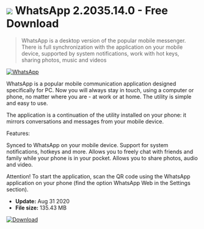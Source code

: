 # ![](https://cdn.softexe.net/static/icon/9/whatsapp-7604.png) WhatsApp 2.2035.14.0 - Free Download

> WhatsApp is a desktop version of the popular mobile messenger. There is full synchronization with the application on your mobile device, supported by system notifications, work with hot keys, sharing photos, music and videos

[![WhatsApp](https://gallery.dpcdn.pl/imgc/Tools/67851/g_-_420x350_1.5_-_x20160511110252_0.png)](https://softexe.net/win/internet/messenger/whatsapp:gfRd.html)

WhatsApp is a popular mobile communication application designed specifically for PC. Now you will always stay in touch, using a computer or phone, no matter where you are - at work or at home. The utility is simple and easy to use.

The application is a continuation of the utility installed on your phone: it mirrors conversations and messages from your mobile device.

Features:


Synced to WhatsApp on your mobile device.
Support for system notifications, hotkeys and more.
Allows you to freely chat with friends and family while your phone is in your pocket.
Allows you to share photos, audio and video.


Attention! To start the application, scan the QR code using the WhatsApp application on your phone (find the option WhatsApp Web in the Settings section).


- **Update:** Aug 31 2020
- **File size:** 135.43 MB

[![Download](https://cdn.softexe.net/static/img/download.png)](https://softexe.net/win/internet/messenger/whatsapp:gfRd.html)

